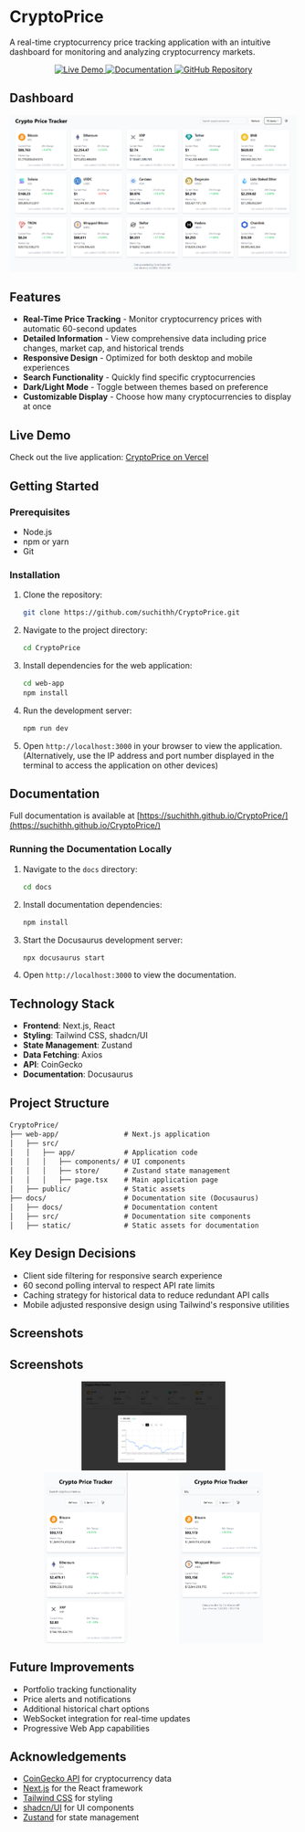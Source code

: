 # CryptoPrice

A real-time cryptocurrency price tracking application with an intuitive dashboard for monitoring and analyzing cryptocurrency markets.

<div align="center">
  <a href="https://crypto-price-lyart.vercel.app/" target="_blank">
    <img src="https://img.shields.io/badge/Live_Demo-000000?style=for-the-badge&logo=vercel&logoColor=white" alt="Live Demo" />
  </a>
  <a href="https://suchithh.github.io/CryptoPrice/" target="_blank">
    <img src="https://img.shields.io/badge/Documentation-0769AD?style=for-the-badge&logo=readme&logoColor=white" alt="Documentation" />
  </a>
  <a href="https://github.com/suchithh/CryptoPrice" target="_blank">
    <img src="https://img.shields.io/badge/GitHub-181717?style=for-the-badge&logo=github&logoColor=white" alt="GitHub Repository" />
  </a>
</div>

## Dashboard

![Dashboard](./docs/static/img/dashboard.png)

## Features

-   **Real-Time Price Tracking** - Monitor cryptocurrency prices with automatic 60-second updates
-   **Detailed Information** - View comprehensive data including price changes, market cap, and historical trends
-   **Responsive Design** - Optimized for both desktop and mobile experiences
-   **Search Functionality** - Quickly find specific cryptocurrencies
-   **Dark/Light Mode** - Toggle between themes based on preference
-   **Customizable Display** - Choose how many cryptocurrencies to display at once

## Live Demo

Check out the live application: [CryptoPrice on Vercel](https://crypto-price-lyart.vercel.app/)

## Getting Started

### Prerequisites

-   Node.js
-   npm or yarn
-   Git

### Installation

1.  Clone the repository:

    ```bash
    git clone https://github.com/suchithh/CryptoPrice.git
    ```
2.  Navigate to the project directory:

    ```bash
    cd CryptoPrice
    ```
3.  Install dependencies for the web application:

    ```bash
    cd web-app
    npm install
    ```
4.  Run the development server:

    ```bash
    npm run dev
    ```
5.  Open `http://localhost:3000` in your browser to view the application. (Alternatively, use the IP address and port number displayed in the terminal to access the application on other devices)

## Documentation

Full documentation is available at [https://suchithh.github.io/CryptoPrice/](https://suchithh.github.io/CryptoPrice/)

### Running the Documentation Locally

1.  Navigate to the `docs` directory:

    ```bash
    cd docs
    ```
2.  Install documentation dependencies:

    ```bash
    npm install
    ```
3.  Start the Docusaurus development server:

    ```bash
    npx docusaurus start
    ```
4.  Open `http://localhost:3000` to view the documentation.

## Technology Stack

-   **Frontend**: Next.js, React
-   **Styling**: Tailwind CSS, shadcn/UI
-   **State Management**: Zustand
-   **Data Fetching**: Axios
-   **API**: CoinGecko
-   **Documentation**: Docusaurus

## Project Structure

```
CryptoPrice/
├── web-app/                # Next.js application
│   ├── src/
│   │   ├── app/            # Application code
│   │   │   ├── components/ # UI components
│   │   │   ├── store/      # Zustand state management
│   │   │   ├── page.tsx    # Main application page
│   ├── public/             # Static assets
├── docs/                   # Documentation site (Docusaurus)
│   ├── docs/               # Documentation content
│   ├── src/                # Documentation site components
│   ├── static/             # Static assets for documentation
```

## Key Design Decisions

-   Client side filtering for responsive search experience
-   60 second polling interval to respect API rate limits
-   Caching strategy for historical data to reduce redundant API calls
-   Mobile adjusted responsive design using Tailwind's responsive utilities

## Screenshots

## Screenshots

<div align="center">
    <img src="./docs/static/img/modal.png" width="50%" alt="Detailed Information" style="object-fit: contain; max-height: 300px;">
</div>

<div align="center" style="display: flex; justify-content: center; align-items: center; flex-wrap: wrap; gap: 10px;">
    <img src="./docs/static/img/phone.png" width="45%" alt="Mobile View" style="object-fit: contain; max-height: 300px;">
    <img src="./docs/static/img/search.png" width="45%" alt="Search Functionality" style="object-fit: contain; max-height: 300px;">
</div>

## Future Improvements

-   Portfolio tracking functionality
-   Price alerts and notifications
-   Additional historical chart options
-   WebSocket integration for real-time updates
-   Progressive Web App capabilities

## Acknowledgements

-   [CoinGecko API](https://www.coingecko.com/en/api) for cryptocurrency data
-   [Next.js](https://nextjs.org/) for the React framework
-   [Tailwind CSS](https://tailwindcss.com/) for styling
-   [shadcn/UI](https://ui.shadcn.com/) for UI components
-   [Zustand](https://github.com/pmndrs/zustand) for state management